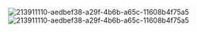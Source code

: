 ![213911110-aedbef38-a29f-4b6b-a65c-11608b4f75a5](https://github.com/user-attachments/assets/58041bc6-2e85-4171-a626-34308f24f479) ![213911110-aedbef38-a29f-4b6b-a65c-11608b4f75a5](https://github.com/user-attachments/assets/58041bc6-2e85-4171-a626-34308f24f479)

